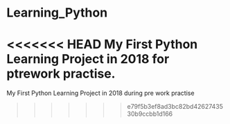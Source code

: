 # Learning_Python
<<<<<<< HEAD
My First Python Learning Project in 2018 for ptrework practise.
=======
My First Python Learning Project in 2018
during  pre work practise
>>>>>>> e79f5b3ef8ad3bc82bd4262743530b9ccbb1d166
